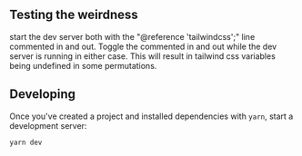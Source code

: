 ## Testing the weirdness

start the dev server both with the "@reference 'tailwindcss';" line commented in and out.
Toggle the commented in and out while the dev server is running in either case.
This will result in tailwind css variables being undefined in some permutations.

## Developing

Once you've created a project and installed dependencies with `yarn`, start a development server:

```bash
yarn dev
```
